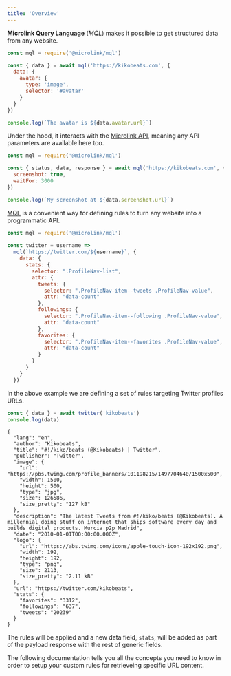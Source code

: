```yaml
---
title: 'Overview'
---
```


**Microlink Query Language** (*MQL*) makes it possible to get structured data from any website.

```js
const mql = require('@microlink/mql')

const { data } = await mql('https://kikobeats.com', {
  data: {
    avatar: {
      type: 'image',
      selector: '#avatar'
    }
  }
})

console.log(`The avatar is ${data.avatar.url}`)
```

<Figcaption children='The only thing you need to do is declare the data you wish to obtain.' />

Under the hood, it interacts with the [Microlink API](/docs/api/getting-started/overview), meaning any API parameters are available here too.

```js
const mql = require('@microlink/mql')

const { status, data, response } = await mql('https://kikobeats.com', {
  screenshot: true,
  waitFor: 3000
})

console.log(`My screenshot at ${data.screenshot.url}`)
```

[MQL](https://www.npmjs.com/package/@microlink/mql) is a convenient way for defining rules to turn any website into a programmatic API.

```js
const mql = require('@microlink/mql')
 
const twitter = username =>
  mql(`https://twitter.com/${username}`, {
    data: {
      stats: {
        selector: ".ProfileNav-list",
        attr: {
          tweets: {
            selector: ".ProfileNav-item--tweets .ProfileNav-value",
            attr: "data-count"
          },
          followings: {
            selector: ".ProfileNav-item--following .ProfileNav-value",
            attr: "data-count"
          },
          favorites: {
            selector: ".ProfileNav-item--favorites .ProfileNav-value",
            attr: "data-count"
          }
        }
      }
    }
  })
```

In the above example we are defining a set of rules targeting Twitter profiles URLs.

```js
const { data } = await twitter('kikobeats')
console.log(data)
```

```json{25,29}
{
  "lang": "en",
  "author": "Kikobeats",
  "title": "#!/kiko/beats (@Kikobeats) | Twitter",
  "publisher": "Twitter",
  "image": {
    "url": "https://pbs.twimg.com/profile_banners/101198215/1497704640/1500x500",
    "width": 1500,
    "height": 500,
    "type": "jpg",
    "size": 126586,
    "size_pretty": "127 kB"
  },
  "description": "The latest Tweets from #!/kiko/beats (@Kikobeats). A millennial doing stuff on internet that ships software every day and builds digital products. Murcia p2p Madrid",
  "date": "2010-01-01T00:00:00.000Z",
  "logo": {
    "url": "https://abs.twimg.com/icons/apple-touch-icon-192x192.png",
    "width": 192,
    "height": 192,
    "type": "png",
    "size": 2113,
    "size_pretty": "2.11 kB"
  },
  "url": "https://twitter.com/kikobeats",
  "stats": {
    "favorites": "3312",
    "followings": "637",
    "tweets": "20239"
  }
}
```

The rules will be applied and a new data field, `stats`, will be added as part of the payload response with the rest of generic fields.

The following documentation tells you all the concepts you need to know in order to setup your custom rules for retrieveing specific URL content.
